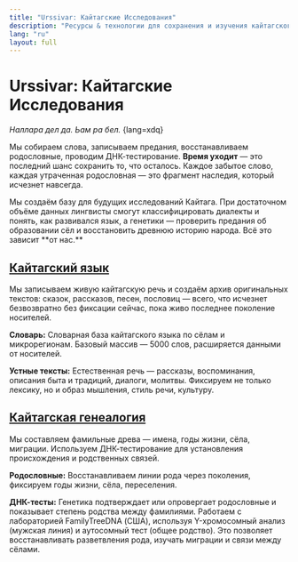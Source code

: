 ```yaml
---
title: "Urssivar: Кайтагские Исследования"
description: "Ресурсы & технологии для сохранения и изучения кайтагского языка, культуры, истории, и народа."
lang: "ru"
layout: full
---
```


<script setup lang="ts">
import Stamp from "~/components/Stamp.vue";
import VillageMap from "~/components/VillageMap.vue";
</script>

<div class="content-container">

# Urssivar: Кайтагские Исследования

_Наллара дел да. Ьам ра бел._ {lang=xdq}

Мы собираем слова, записываем предания, восстанавливаем родословные, проводим ДНК-тестирование.
**Время уходит** — это последний шанс сохранить то, что осталось.
Каждое забытое слово, каждая утраченная родословная — это фрагмент наследия, который исчезнет навсегда.

</div>

<VillageMap />

<div class="content-container">
Мы создаём базу для будущих исследований Кайтага.
При достаточном объёме данных лингвисты смогут классифицировать диалекты и понять, как развивался язык,
а генетики — проверить предания об образовании сёл и восстановить древнюю историю народа.
Всё это зависит **от нас.**

## [Кайтагский язык](https://codex.urssivar.com/ru)

Мы записываем живую кайтагскую речь и создаём архив оригинальных текстов: сказок, рассказов, песен,
пословиц
—
всего, что исчезнет безвозвратно без фиксации сейчас, пока живо последнее поколение носителей.

**Словарь:** Словарная база кайтагского языка по сёлам и микрорегионам.
Базовый массив — 5000 слов, расширяется данными от носителей.

**Устные тексты:** Естественная речь — рассказы, воспоминания, описания быта и традиций,
диалоги, молитвы. Фиксируем не только лексику, но и образ мышления, стиль речи, культуру.

## [Кайтагская генеалогия](https://www.familytreedna.com/groups/kaitag/about)

Мы составляем фамильные древа — имена, годы жизни, сёла, миграции.
Используем ДНК-тестирование для установления происхождения и родственных связей.

**Родословные:** Восстанавливаем линии рода через поколения, фиксируем годы жизни, сёла,
переселения.

**ДНК-тесты:** Генетика подтверждает или опровергает родословные и показывает степень
родства
между фамилиями.
Работаем с лабораторией FamilyTreeDNA (США), используя Y-хромосомный анализ (мужская линия) и аутосомный
тест (общее родство).
Это позволяет восстанавливать разветвления рода, изучать миграции и связи между сёлами.

</div>

<Stamp />
